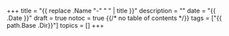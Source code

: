 +++
title = "{{ replace .Name "-" " " | title }}"
description = ""
date = "{{ .Date }}"
draft = true
notoc = true  {{/*  no table of contents */}}
tags = ["{{ path.Base .Dir}}"]
topics = []
+++


<!--more-->